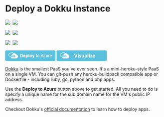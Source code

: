 # Deploy a Dokku Instance

<IMG SRC="https://azurequickstartsservice.blob.core.windows.net/badges/dokku-vm/PublicLastTestDate.svg" />&nbsp;
<IMG SRC="https://azurequickstartsservice.blob.core.windows.net/badges/dokku-vm/PublicDeployment.svg" />&nbsp;

<IMG SRC="https://azurequickstartsservice.blob.core.windows.net/badges/dokku-vm/FairfaxLastTestDate.svg" />&nbsp;
<IMG SRC="https://azurequickstartsservice.blob.core.windows.net/badges/dokku-vm/FairfaxDeployment.svg" />&nbsp;

<IMG SRC="https://azurequickstartsservice.blob.core.windows.net/badges/dokku-vm/BestPracticeResult.svg" />&nbsp;
<IMG SRC="https://azurequickstartsservice.blob.core.windows.net/badges/dokku-vm/CredScanResult.svg" />&nbsp;

[![Deploy to Azure](https://raw.githubusercontent.com/Azure/azure-quickstart-templates/master/1-CONTRIBUTION-GUIDE/images/deploytoazure.png)](https://portal.azure.com/#create/Microsoft.Template/uri/https%3A%2F%2Fraw.githubusercontent.com%2FAzure%2Fazure-quickstart-templates%2Fmaster%2Fdokku-vm%2Fazuredeploy.json)
<a href="http://armviz.io/#/?load=https%3A%2F%2Fraw.githubusercontent.com%2FAzure%2Fazure-quickstart-templates%2Fmaster%2Fdokku-vm%2Fazuredeploy.json" target="_blank">
    <img src="https://raw.githubusercontent.com/Azure/azure-quickstart-templates/master/1-CONTRIBUTION-GUIDE/images/visualizebutton.png"/>
</a>

[Dokku](http://progrium.viewdocs.io/dokku/) is the smallest PaaS you've ever seen. It's a mini-heroku-style PaaS on a single VM. You can git-push any heroku-buildpack compatible app or Dockerfile - including ruby, go, python and php apps. 

Use the **Deploy to Azure** button above to get started. All you need to do is specify a unique name for the sub domain name for the VM's public IP address.

Checkout Dokku's [official documentation](http://progrium.viewdocs.io/dokku/application-deployment/) to learn how to deploy apps.

